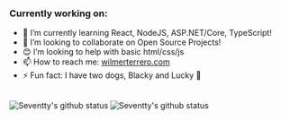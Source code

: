 ### Currently working on:

- 🌱 I’m currently learning React, NodeJS, ASP.NET/Core, TypeScript!
- 👯 I’m looking to collaborate on Open Source Projects!
- 😊 I’m looking to help with basic html/css/js
- 📫 How to reach me: [wilmerterrero.com](https://wilmerterrero.com)
- ⚡ Fun fact: I have two dogs, Blacky and Lucky 🐶

<br />
<img align="left" alt="Seventty's github status" src="https://github-readme-stats.codestackr.vercel.app/api?username=wilmerterrero&show_icons=true&theme=gruvbox" />
<img align="left" alt="Seventty's github status" src="https://github-readme-stats.vercel.app/api/top-langs/?username=wilmerterrero&layout=compact&theme=gruvbox" />
